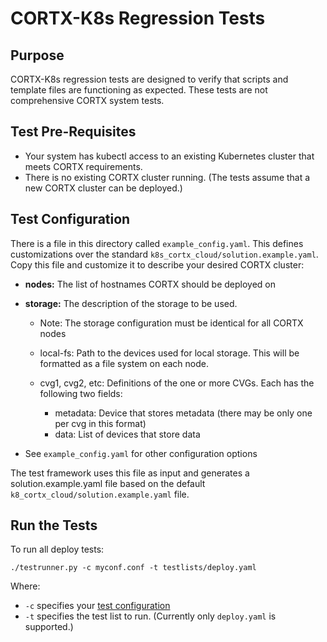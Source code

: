 # CORTX-K8s Regression Tests

## Purpose
CORTX-K8s regression tests are designed to verify that scripts and
template files are functioning as expected.  These tests are not
comprehensive CORTX system tests.

## Test Pre-Requisites
* Your system has kubectl access to an existing Kubernetes cluster that meets CORTX requirements.
* There is no existing CORTX cluster running.  (The tests assume that a new CORTX cluster can be deployed.)

## Test Configuration
There is a file in this directory called `example_config.yaml`.  This defines customizations
over the standard `k8s_cortx_cloud/solution.example.yaml`.  Copy this file and customize it to
describe your desired CORTX cluster:

* **nodes:** The list of hostnames CORTX should be deployed on

* **storage:** The description of the storage to be used.

  * Note: The storage configuration must be identical for all CORTX nodes

  * local-fs: Path to the devices used for local storage.  This will be formatted as a file system on each node.

  * cvg1, cvg2, etc: Definitions of the one or more CVGs.  Each has the following two fields:

    * metadata: Device that stores metadata (there may be only one per cvg in this format)
    * data: List of devices that store data

* See `example_config.yaml` for other configuration options

The test framework uses this file as input and generates a solution.example.yaml file based on the
default `k8_cortx_cloud/solution.example.yaml` file.

## Run the Tests
To run all deploy tests:
```text
./testrunner.py -c myconf.conf -t testlists/deploy.yaml
```
Where:
* `-c` specifies your [test configuration](#test-configuration)
* `-t` specifies the test list to run.  (Currently only `deploy.yaml` is supported.)
